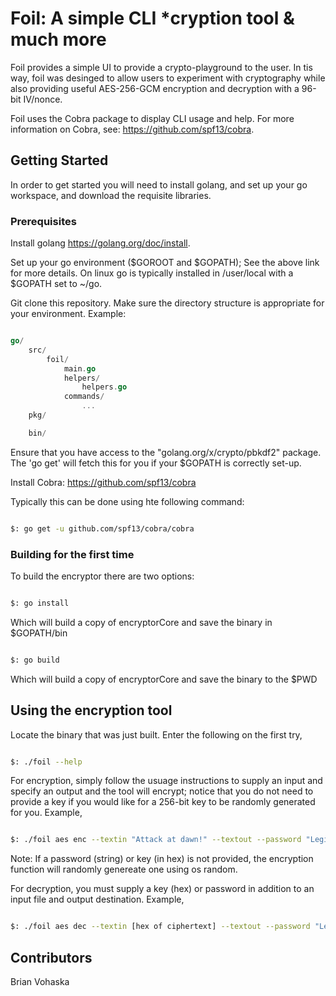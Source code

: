 # Foil: A simple CLI *cryption tool & much more

Foil provides a simple UI to provide a crypto-playground to the user. In tis way, foil was desinged to allow users to experiment with cryptography while also providing useful  AES-256-GCM encryption and decryption with a 96-bit IV/nonce.

Foil uses the Cobra package to display CLI usage and help. For more information on Cobra, see: <https://github.com/spf13/cobra>.

## Getting Started

In order to get started you will need to install golang, and set up your go workspace, and download the requisite libraries.

### Prerequisites

Install golang <https://golang.org/doc/install>.

Set up your go environment ($GOROOT and $GOPATH); See the above link for more details. On linux go is typically installed in /user/local with a $GOPATH set to ~/go.

Git clone this repository. Make sure the directory structure is appropriate for your environment. Example:

```go

go/
    src/
        foil/
            main.go
            helpers/
                helpers.go
            commands/
                ...
    pkg/

    bin/

```

Ensure that you have access to the "golang.org/x/crypto/pbkdf2" package. The 'go get' will fetch this for you if your $GOPATH is correctly set-up.

Install Cobra:  <https://github.com/spf13/cobra>

Typically this can be done using hte following command:

```bash

$: go get -u github.com/spf13/cobra/cobra

```

### Building for the first time

To build the encryptor there are two options:

```bash

$: go install

```

Which will build a copy of encryptorCore and save the binary in $GOPATH/bin

```bash

$: go build

```

Which will build a copy of encryptorCore and save the binary to the $PWD

## Using the encryption tool

Locate the binary that was just built. Enter the following on the first try,

```bash

$: ./foil --help

```

For encryption, simply follow the usuage instructions to supply an input and specify an output and the tool will encrypt; notice that you do not need to provide a key if you would like for a 256-bit key to be randomly generated for you. Example,

```bash

$: ./foil aes enc --textin "Attack at dawn!" --textout --password "LegitPa$$word1999" --adata "I love encryption"

```

Note: If a password (string) or key (in hex) is not provided, the encryption function will randomly genereate one using os random.

For decryption, you must supply a key (hex) or password in addition to an input file and output destination. Example,

```bash

$: ./foil aes dec --textin [hex of ciphertext] --textout --password "LegitPa$$word1999" --adata "I love encryption"

```

## Contributors

Brian Vohaska